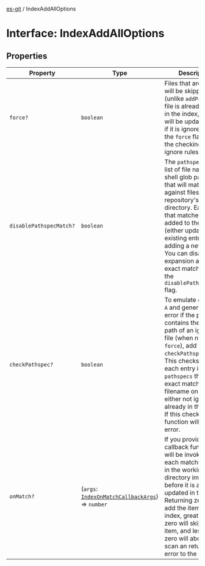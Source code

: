 [es-git](../globals.md) / IndexAddAllOptions

# Interface: IndexAddAllOptions

## Properties

| Property | Type | Description |
| ------ | ------ | ------ |
| <a id="force"></a> `force?` | `boolean` | Files that are ignored will be skipped (unlike `addPath`). If a file is already tracked in the index, then it will be updated even if it is ignored. Pass the `force` flag to skip the checking of ignore rules. |
| <a id="disablepathspecmatch"></a> `disablePathspecMatch?` | `boolean` | The `pathspecs` are a list of file names or shell glob patterns that will matched against files in the repository's working directory. Each file that matches will be added to the index (either updating an existing entry or adding a new entry). You can disable glob expansion and force exact matching with the `disablePathspecMatch` flag. |
| <a id="checkpathspec"></a> `checkPathspec?` | `boolean` | To emulate `git add -A` and generate an error if the pathspec contains the exact path of an ignored file (when not using `force`), add the `checkPathspec` flag. This checks that each entry in `pathspecs` that is an exact match to a filename on disk is either not ignored or already in the index. If this check fails, the function will return an error. |
| <a id="onmatch"></a> `onMatch?` | (`args`: [`IndexOnMatchCallbackArgs`](IndexOnMatchCallbackArgs.md)) => `number` | If you provide a callback function, it will be invoked on each matching item in the working directory immediately before it is added to / updated in the index. Returning zero will add the item to the index, greater than zero will skip the item, and less than zero will abort the scan an return an error to the caller. |
